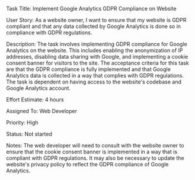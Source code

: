 Task Title: Implement Google Analytics GDPR Compliance on Website

User Story: As a website owner, I want to ensure that my website is GDPR compliant and that any data collected by Google Analytics is done so in compliance with GDPR regulations.

Description: The task involves implementing GDPR compliance for Google Analytics on the website. 
This includes enabling the anonymization of IP addresses, disabling data sharing with Google, and implementing a cookie consent banner for visitors to the site. The acceptance criteria for this task are that the GDPR compliance is fully implemented and that Google Analytics data is collected in a way that complies with GDPR regulations. The task is dependent on having access to the website's codebase and Google Analytics account.

Effort Estimate: 4 hours

Assigned To: Web Developer

Priority: High

Status: Not started

Notes: The web developer will need to consult with the website owner to ensure that the cookie consent banner is implemented in a way that is compliant with GDPR regulations. 
It may also be necessary to update the website's privacy policy to reflect the GDPR compliance of Google Analytics.